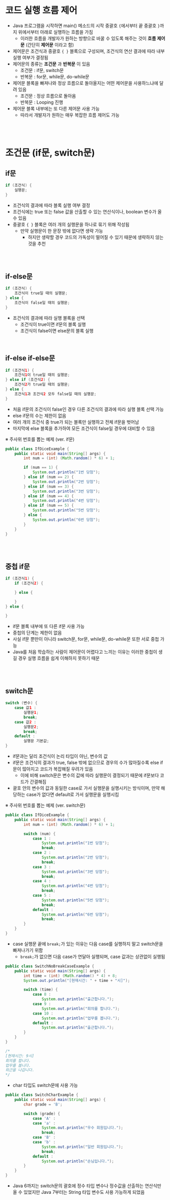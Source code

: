 # 코드 실행 흐름 제어

- Java 프로그램을 시작하면 main() 메소드의 시작 중괄호 `{`에서부터 끝 중괄호 `}`까지 위에서부터 아래로 실행하는 흐름을 가짐
  - 이러한 흐름을 개발자가 원하는 방향으로 바꿀 수 있도록 해주는 것이 **흐름 제어문** (간단히 **제어문** 이라고 함)
- 제어문은 조건식과 중괄호 `{ }` 블록으로 구성되며, 조건식의 연산 결과에 따라 내부 실행 여부가 결정됨
- 제어문의 종류는 **조건문** 과 **반복문** 이 있음
  - 조건문 : if문, switch문
  - 반복문 : for문, while문, do-while문
- 제어문 블록을 빠져나와 정상 흐름으로 돌아올지는 어떤 제어문을 사용하느냐에 달려 있음
  - 조건문 : 정상 흐름으로 돌아옴
  - 반복문 : Looping 진행
- 제어문 블록 내부에는 또 다른 제어문 사용 가능
  - 따라서 개발자가 원하는 매우 복잡한 흐름 제어도 가능

<br>
<br>

# 조건문 (if문, switch문)

## if문

```java
if (조건식) {
    실행문;
}
```

- 조건식의 결과에 따라 블록 실행 여부 결정
- 조건식에는 true 또는 false 값을 산출할 수 있는 연산식이나, boolean 변수가 올 수 있음
- 중괄호 `{ }` 블록은 여러 개의 실행문을 하나로 묶기 위해 작성됨
  - 만약 실행문이 한 문장 밖에 없다면 생략 가능
    - 하지만 생략할 경우 코드의 가독성이 떨어질 수 있기 때문에 생략하지 않는 것을 추천

<br>
<br>

## if-else문

```java
if (조건식) {
    조건식이 true일 때의 실행문;
} else {
    조건식이 false일 때의 실행문;
}
```

- 조건식의 결과에 따라 실행 블록을 선택
  - 조건식이 true이면 if문의 블록 실행
  - 조건식이 false이면 else문의 블록 실행

<br>

## if-else if-else문

```java
if (조건식1) {
    조건식1이 true일 때의 실행문;
} else if (조건식2) {
    조건식2가 true일 때의 실행문;
} else {
    조건식1과 조건식2 모두 false일 때의 실행문;
}
```

- 처음 if문의 조건식이 false인 경우 다른 조건식의 결과에 따라 실행 블록 선택 가능
- else if문의 수는 제한이 없음
- 여러 개의 조건식 중 true가 되는 블록만 실행하고 전체 if문을 벗어남
- 마지막에 else 블록을 추가하여 모든 조건식이 false일 경우에 대비할 수 있음

※ 주사위 번호를 뽑는 예제 (ver. if문)

```java
public class IfDiceExample {
    public static void main(String[] args) {
        int num = (int) (Math.random() * 6) + 1;

        if (num == 1) {
            System.out.println("1번 당첨");
        } else if (num == 2) {
            System.out.println("2번 당첨");
        } else if (num == 3) {
            System.out.println("3번 당첨");
        } else if (num == 4) {
            System.out.println("4번 당첨");
        } else if (num == 5) {
            System.out.println("5번 당첨");
        } else {
            System.out.println("6번 당첨");
        }
    }
}
```

<br>
<br>

## 중첩 if문

```java
if (조건식1) {
    if (조건식2) {

    } else {

    }
} else {

}
```

- if문 블록 내부에 또 다른 if문 사용 가능
- 중첩의 단계는 제한이 없음
- 사실 if문 뿐만이 아니라 switch문, for문, while문, do-while문 또한 서로 중첩 가능
- Java를 처음 학습하는 사람이 제어문이 어렵다고 느끼는 이유는 이러한 중첩이 생길 경우 실행 흐름을 쉽게 이해하지 못하기 때문

<br>
<br>

## switch문

```java
switch (변수) {
    case 값1 :
        실행문1;
        break;
    case 값2 :
        실행문2;
        break;
    default :
        실행문 기본값;
}
```

- if문과는 달리 조건식이 논리 타입이 아닌, 변수의 값
- if문은 조건식의 결과가 true, false 밖에 없으므로 경우의 수가 많아질수록 else if문이 많아지고 코드가 복잡해질 우려가 있음
  - 이에 비해 switch문은 변수의 값에 따라 실행문이 결정되기 때문에 if문보다 코드가 간결해짐
- 괄호 안의 변수의 값과 동일한 case로 가서 실행문을 실행시키는 방식이며, 만약 해당하는 case가 없다면 default로 가서 실행문을 실행시킴

※ 주사위 번호를 뽑는 예제 (ver. switch문)

```java
public class IfDiceExample {
    public static void main(String[] args) {
        int num = (int) (Math.random() * 6) + 1;

        switch (num) {
            case 1 :
                System.out.println("1번 당첨");
                break;
            case 2 :
                System.out.println("2번 당첨");
                break;
            case 3 :
                System.out.println("3번 당첨");
                break;
            case 4 :
                System.out.println("4번 당첨");
                break;
            case 5 :
                System.out.println("5번 당첨");
                break;
            default :
                System.out.println("6번 당첨");
                break;
        }
    }
}
```

- case 실행문 끝에 `break;`가 있는 이유는 다음 case를 실행하지 말고 switch문을 빠져나가기 위함
  - `break;`가 없으면 다음 case가 연달아 실행되며, case 값과는 상관없이 실행됨

```java
public class SwitchNoBreakCaseExample {
    public static void main(String[] args) {
        int time = (int) (Math.random() * 4) + 8;
        System.out.println("[현재시간: " + time + "시]");

        switch (time) {
            case 8 :
                System.out.println("출근합니다.");
            case 9 :
                System.out.println("회의를 합니다.");
            case 10 :
                System.out.println("업무를 봅니다.");
            default :
                System.out.println("출근합니다.");
        }
    }
}

/*
[현재시간: 9시]
회의를 합니다.
업무를 봅니다.
외근을 나갑니다.
*/
```

- char 타입도 switch문에 사용 가능

```java
public class SwitchCharExample {
    public static void main(String[] args) {
        char grade = 'B';

        switch (grade) {
            case 'A' :
            case 'a' :
                System.out.println("우수 회원입니다.");
                break;
            case 'B' :
            case 'b' :
                System.out.println("일반 회원입니다.");
                break;
            default :
                System.out.println("손님입니다.");
        }
    }
}
```

- Java 6까지는 switch문의 괄호에 정수 타입 변수나 정수값을 산출하는 연산식만 올 수 있었지만 Java 7부터는 String 타입 변수도 사용 가능하게 되었음
